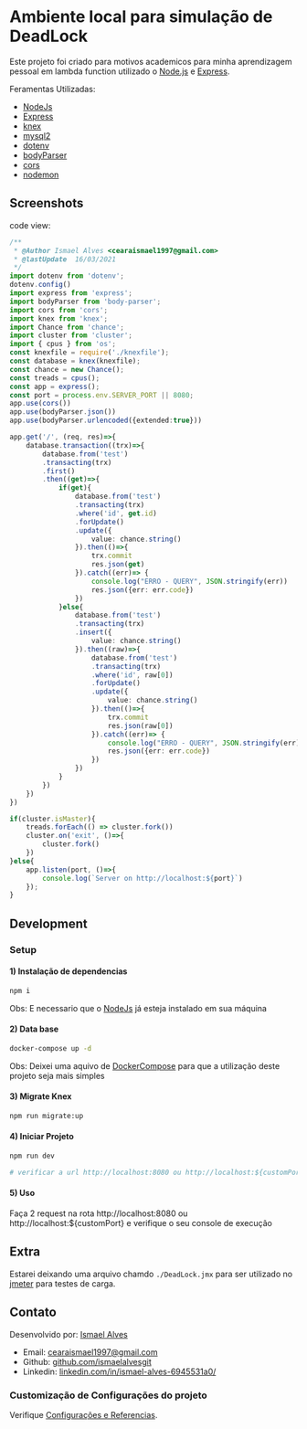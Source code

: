 # Ambiente local para simulação de DeadLock
Este projeto foi criado para motivos academicos para minha aprendizagem pessoal
em lambda function utilizado o [Node.js](https://nodejs.org/en/) e [Express](https://expressjs.com/pt-br/).

Feramentas Utilizadas:
* [NodeJs](https://nodejs.org/en/)
* [Express](https://expressjs.com/pt-br/)
* [knex](http://knexjs.org/)
* [mysql2](https://www.npmjs.com/package/mysql2)
* [dotenv](https://www.npmjs.com/package/dotenv)
* [bodyParser](https://www.npmjs.com/package/body-parser)
* [cors](https://www.npmjs.com/package/cors)
* [nodemon](https://nodemon.io/)

## Screenshots
code view:
```ts
/**
 * @Author Ismael Alves <cearaismael1997@gmail.com>
 * @lastUpdate  16/03/2021
 */
import dotenv from 'dotenv';
dotenv.config()
import express from 'express';
import bodyParser from 'body-parser';
import cors from 'cors';
import knex from 'knex';
import Chance from 'chance';
import cluster from 'cluster';
import { cpus } from 'os';
const knexfile = require('./knexfile');
const database = knex(knexfile);
const chance = new Chance();
const treads = cpus();
const app = express();
const port = process.env.SERVER_PORT || 8080;
app.use(cors())
app.use(bodyParser.json())
app.use(bodyParser.urlencoded({extended:true}))

app.get('/', (req, res)=>{
    database.transaction((trx)=>{
        database.from('test')
        .transacting(trx)
        .first()
        .then((get)=>{
            if(get){
                database.from('test')
                .transacting(trx)
                .where('id', get.id)
                .forUpdate()
                .update({
                    value: chance.string()
                }).then(()=>{
                    trx.commit
                    res.json(get)
                }).catch((err)=> {
                    console.log("ERRO - QUERY", JSON.stringify(err))
                    res.json({err: err.code})
                })
            }else{
                database.from('test')
                .transacting(trx)
                .insert({
                    value: chance.string()
                }).then((raw)=>{
                    database.from('test')
                    .transacting(trx)
                    .where('id', raw[0])
                    .forUpdate()
                    .update({
                        value: chance.string()
                    }).then(()=>{
                        trx.commit
                        res.json(raw[0])
                    }).catch((err)=> {
                        console.log("ERRO - QUERY", JSON.stringify(err))
                        res.json({err: err.code})
                    })
                })
            }
        })
    })
})

if(cluster.isMaster){
    treads.forEach(() => cluster.fork())
    cluster.on('exit', ()=>{
        cluster.fork()
    })
}else{
    app.listen(port, ()=>{
        console.log(`Server on http://localhost:${port}`)
    });
}
```

## Development

### Setup

#### 1) Instalação de dependencias
``` sh
npm i 
```
Obs: E necessario que o [NodeJs](https://nodejs.org/en/) já esteja instalado em sua máquina

#### 2) Data base
``` sh
docker-compose up -d 
```
Obs: Deixei uma aquivo de [DockerCompose](https://docs.docker.com/compose/) para que a utilização deste 
projeto seja mais simples

#### 3) Migrate Knex
``` sh
npm run migrate:up
```

#### 4) Iniciar Projeto
``` sh
npm run dev

# verificar a url http://localhost:8080 ou http://localhost:${customPort}
```

#### 5) Uso
Faça 2 request na rota http://localhost:8080 ou http://localhost:${customPort} e verifique o seu 
console de execução

## Extra
Estarei deixando uma arquivo chamdo `./DeadLock.jmx` para ser utilizado no [jmeter](https://jmeter.apache.org/)
para testes de carga.

## Contato

Desenvolvido por: [Ismael Alves](https://github.com/ismaelalvesgit)

* Email: [cearaismael1997@gmail.com](mailto:cearaismael1997@gmail.com) 
* Github: [github.com/ismaelalvesgit](https://github.com/ismaelalvesgit)
* Linkedin: [linkedin.com/in/ismael-alves-6945531a0/](https://www.linkedin.com/in/ismael-alves-6945531a0/)

### Customização de Configurações do projeto
Verifique [Configurações e Referencias](https://expressjs.com/pt-br/).